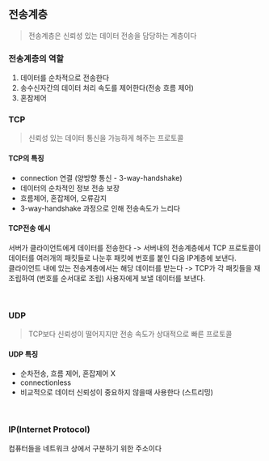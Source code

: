 ## 전송계층
> 전송계층은 신뢰성 있는 데이터 전송을 담당하는 계층이다

### 전송계층의 역할
1. 데이터를 순차적으로 전송한다
2. 송수신자간의 데이터 처리 속도를 제어한다(전송 흐름 제어) 
3. 혼잠제어

### TCP
> 신뢰성 있는 데이터 통신을 가능하게 해주는 프로토콜

#### TCP의 특징
- connection 연결 (양방향 통신 - 3-way-handshake)
- 데이터의 순차적인 정보 전송 보장
- 흐름제어, 혼잡제어, 오류감지
- 3-way-handshake 과정으로 인해 전송속도가 느리다

#### TCP전송 예시
서버가 클라이언트에게 데이터를 전송한다 -> 서버내의 전송계층에서 TCP 프로토콜이 데이터를 여러개의 패킷들로 나눈후 패킷에 번호를 붙인 다음 IP계층에 보낸다.   
클라이언트 내에 있는 전송계층에서는 해당 데이터를 받는다 -> TCP가 각 패킷들을 재조립하여 (번호를 순서대로 조립) 사용자에게 보낼 데이터를 보낸다.

<br>

### UDP
> TCP보다 신뢰성이 떨어지지만 전송 속도가 상대적으로 빠른 프로토콜   

#### UDP 특징
- 순차전송, 흐름 제어, 혼잡제어 X   
- connectionless 
- 비교적으로 데이터 신뢰성이 중요하지 않을때 사용한다 (스트리밍)

<br>

### IP(Internet Protocol)
컴퓨터들을 네트워크 상에서 구분하기 위한 주소이다

